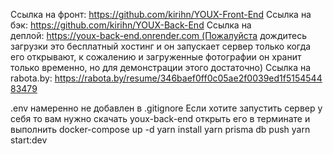 Ссылка на фронт: https://github.com/kirihn/YOUX-Front-End
Ссылка на бэк: https://github.com/kirihn/YOUX-Back-End
Ссылка на деплой: https://youx-back-end.onrender.com (Пожалуйста дождитесь загрузки это бесплатный хостинг и он запускает сервер только когда его открывают, к сожалению и загруженные фотографии он хранит только временно, но для демонстрации этого достаточно)
Ссылка на rabota.by: https://rabota.by/resume/346baef0ff0c05ae2f0039ed1f515454483479

.env намеренно не добавлен в .gitignore
Если хотите запустить сервер у себя то вам нужно скачать youx-back-end открыть его в терминате и выполнить
docker-compose up -d
yarn install
yarn prisma db push
yarn start:dev
